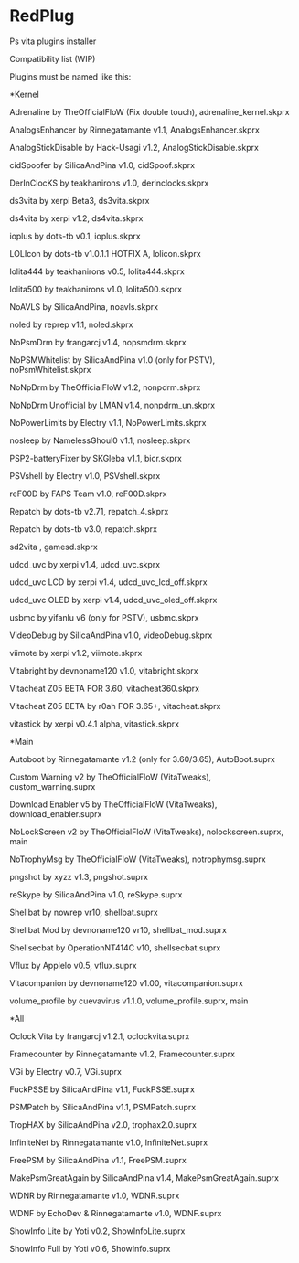 # RedPlug
Ps vita plugins installer

 Compatibility list (WIP)
 
 
 Plugins must be named like this:
 

*Kernel

 Adrenaline by TheOfficialFloW (Fix double touch),  adrenaline_kernel.skprx
 
 AnalogsEnhancer by Rinnegatamante v1.1,  AnalogsEnhancer.skprx
 
 AnalogStickDisable by Hack-Usagi v1.2,  AnalogStickDisable.skprx
 
 cidSpoofer by SilicaAndPina v1.0,  cidSpoof.skprx
 
 DerInClocKS by teakhanirons v1.0,  derinclocks.skprx
 
 ds3vita by xerpi Beta3,  ds3vita.skprx
 
 ds4vita by xerpi v1.2,  ds4vita.skprx
 
 ioplus by dots-tb v0.1,  ioplus.skprx  
 
 LOLIcon by dots-tb v1.0.1.1 HOTFIX A,  lolicon.skprx
 
 
 lolita444 by teakhanirons v0.5,  lolita444.skprx
 
 lolita500 by teakhanirons v1.0,  lolita500.skprx
 
 NoAVLS by SilicaAndPina,  noavls.skprx
 
 noled by reprep v1.1,  noled.skprx
 
 NoPsmDrm by frangarcj v1.4,  nopsmdrm.skprx
 
 NoPSMWhitelist by SilicaAndPina v1.0 (only for PSTV),  noPsmWhitelist.skprx
 
 NoNpDrm by TheOfficialFloW v1.2, nonpdrm.skprx
 
 NoNpDrm Unofficial by LMAN v1.4, nonpdrm_un.skprx
 
 NoPowerLimits by Electry v1.1,  NoPowerLimits.skprx
 
 nosleep by NamelessGhoul0 v1.1,  nosleep.skprx
 
 PSP2-batteryFixer by SKGleba v1.1,  bicr.skprx
 
 PSVshell by Electry v1.0,  PSVshell.skprx
 
 reF00D by FAPS Team v1.0,  reF00D.skprx
 
 Repatch by dots-tb v2.71,  repatch_4.skprx
 
 Repatch by dots-tb v3.0,  repatch.skprx
 
 sd2vita , gamesd.skprx
 
 udcd_uvc by xerpi v1.4,  udcd_uvc.skprx  
 
 udcd_uvc LCD by xerpi v1.4,  udcd_uvc_lcd_off.skprx   
 
 udcd_uvc OLED by xerpi v1.4,  udcd_uvc_oled_off.skprx
 
 usbmc by yifanlu v6 (only for PSTV),  usbmc.skprx
 
 VideoDebug by SilicaAndPina v1.0,  videoDebug.skprx
 
 viimote by xerpi v1.2,  viimote.skprx
 
 Vitabright by devnoname120 v1.0,  vitabright.skprx 
 
 Vitacheat Z05 BETA FOR 3.60,  vitacheat360.skprx
 
 Vitacheat Z05 BETA by r0ah FOR 3.65+,  vitacheat.skprx
 
 vitastick by xerpi v0.4.1 alpha,  vitastick.skprx
 

*Main            

Autoboot by Rinnegatamante v1.2 (only for 3.60/3.65),  AutoBoot.suprx

Custom Warning v2 by TheOfficialFloW (VitaTweaks),  custom_warning.suprx

Download Enabler v5 by TheOfficialFloW (VitaTweaks),  download_enabler.suprx

NoLockScreen v2 by TheOfficialFloW (VitaTweaks),  nolockscreen.suprx,  main

NoTrophyMsg by TheOfficialFloW (VitaTweaks),  notrophymsg.suprx

pngshot by xyzz v1.3,  pngshot.suprx

reSkype by SilicaAndPina v1.0,  reSkype.suprx

Shellbat by nowrep vr10,  shellbat.suprx  

Shellbat Mod by devnoname120 vr10,  shellbat_mod.suprx

Shellsecbat by OperationNT414C v10,  shellsecbat.suprx  

Vflux by Applelo v0.5,  vflux.suprx  

Vitacompanion by devnoname120 v1.00,  vitacompanion.suprx

volume_profile by cuevavirus v1.1.0,  volume_profile.suprx,  main


*All

Oclock Vita by frangarcj v1.2.1,  oclockvita.suprx  

Framecounter by Rinnegatamante v1.2,  Framecounter.suprx  

VGi by Electry v0.7,  VGi.suprx

FuckPSSE by SilicaAndPina v1.1,  FuckPSSE.suprx

PSMPatch by SilicaAndPina v1.1,  PSMPatch.suprx

TropHAX by SilicaAndPina v2.0,  trophax2.0.suprx

InfiniteNet by Rinnegatamante v1.0,  InfiniteNet.suprx  

FreePSM by SilicaAndPina v1.1,  FreePSM.suprx  

MakePsmGreatAgain by SilicaAndPina v1.4,  MakePsmGreatAgain.suprx

WDNR by Rinnegatamante v1.0,  WDNR.suprx  

WDNF by EchoDev & Rinnegatamante v1.0,  WDNF.suprx  

ShowInfo Lite by Yoti v0.2,  ShowInfoLite.suprx  

ShowInfo Full by Yoti v0.6,  ShowInfo.suprx   
